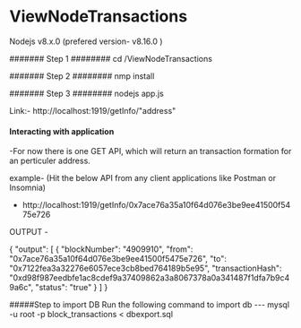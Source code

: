# ViewNodeTransactions
Nodejs v8.x.0 (prefered version- v8.16.0 )

####### Step 1 ######## cd /ViewNodeTransactions

####### Step 2 ######## nmp install

####### Step 3 ########
nodejs app.js

Link:- http://localhost:1919/getInfo/"address"

#### Interacting with application
-For now there is one GET API, which will return an transaction formation for an perticuler address.

example-
(Hit the below API from any client applications like Postman or Insomnia)

-   http://localhost:1919/getInfo/0x7ace76a35a10f64d076e3be9ee41500f5475e726

OUTPUT -

{
    "output": [
        {
            "blockNumber": "4909910",
            "from": "0x7ace76a35a10f64d076e3be9ee41500f5475e726",
            "to": "0x7122fea3a32276e6057ece3cb8bed764189b5e95",
            "transactionHash": "0xd98f987eedbfe1ac8cdef9a37409862a3a8067378a0a341487f1dfa7b9c49a6c",
            "status": "true"
        }
    ]
}


#####Step to import DB
Run the following command to import db
--- mysql -u root -p block_transactions < dbexport.sql 
